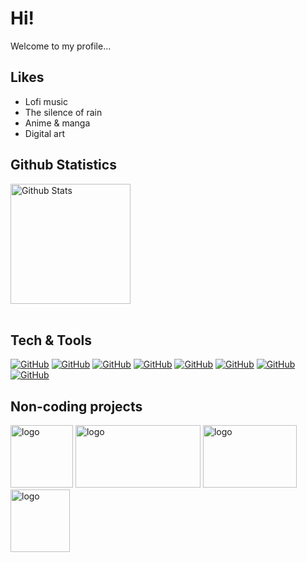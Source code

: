# Hi! 
Welcome to my profile...

## Likes
<ul>
<li>Lofi music</li>
<li>The silence of rain</li>
<li>Anime & manga</li>
<li>Digital art</li>
</ul>

## Github Statistics
<p>
<a href="https://github.com/Emeraldemon/github-readme-stats"><img alt="Github Stats" src="https://github-readme-stats.vercel.app/api?username=Emeraldemon&show_icons=true&count_private=true&theme=algolia" height="192px"/></a>
<br/>
&nbsp;
</p>


## Tech & Tools 

<p>
    <a href="#"><img alt="GitHub" src="https://img.shields.io/badge/Editor-Visual%20Studio%20Code-blue"></a>
    <a href="#"><img alt="GitHub" src="https://img.shields.io/badge/Social-Discord-red"></a>
    <a href="#"><img alt="GitHub" src="https://img.shields.io/badge/Code-Python-brightgreen"></a>
    <a href="#"><img alt="GitHub" src="https://img.shields.io/badge/Code-HTML-brightgreen"></a>
    <a href="#"><img alt="GitHub" src="https://img.shields.io/badge/Code-CSS-brightgreen"></a>
    <a href="#"><img alt="GitHub" src="https://img.shields.io/badge/Editor-Dreamweaver-blue"></a>
    <a href="#"><img alt="GitHub" src="https://img.shields.io/badge/Notebook-Jupyter-blue"></a>
    <a href="#"><img alt="GitHub" src="https://img.shields.io/badge/Editor-Pycharm-blue"></a>
</p>

## Non-coding projects
<a href="https://t.co/XAIsXtzKbA"><img alt="logo" src="https://media.discordapp.net/attachments/837200608934756362/944574016126070834/Bezy_2.png" height = "100px" width = "100px"></a> <a href="https://t.co/XAIsXtzKbA"><img alt="logo" src="https://images-ext-2.discordapp.net/external/ELDzJi7aRzrsYWL2Z_YLzq-0zvBNbf1BGoyMfnU5JRY/https/media.discordapp.net/attachments/902653006217117746/945650525112762388/unknown.png" height = "100px" width = "200px"></a> <a href="https://open.spotify.com/playlist/37i9dQZF1EUMDoJuT8yJsl?si=2911e5ad9b594ecf"><img alt="logo" src="https://encrypted-tbn0.gstatic.com/images?q=tbn:ANd9GcS8JHZib2WOFWffS6PCypeDrgxxVU9mntY4xQ&usqp=CAU" height = "100px" width = "150px"></a> <a href="https://habitica.com/profile/321f2f88-04e2-45de-b488-3bc408087069"><img alt="logo" src="https://media.discordapp.net/attachments/907980380974481430/964739083752595486/unknown.png" height = "100px" width = "95px"></a>




<!--
**Emeraldemon/Emeraldemon** is a ✨ _special_ ✨ repository because its `README.md` (this file) appears on your GitHub profile.

Here are some ideas to get you started:

- 🔭 I’m currently working on ...
- 🌱 I’m currently learning ...
- 👯 I’m looking to collaborate on ...
- 🤔 I’m looking for help with ...
- 💬 Ask me about ...
- 📫 How to reach me: ...
- 😄 Pronouns: ...
- ⚡ Fun fact: ...
-->
